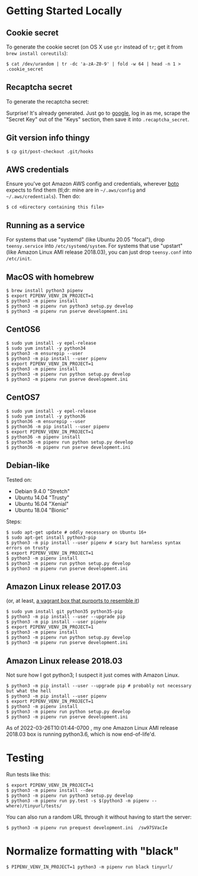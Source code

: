 # Getting Started Locally

## Cookie secret

To generate the cookie secret (on OS X use `gtr` instead of `tr`; get it from `brew install coreutils`):

    $ cat /dev/urandom | tr -dc 'a-zA-Z0-9' | fold -w 64 | head -n 1 > .cookie_secret

## Recaptcha secret

To generate the recaptcha secret:

Surprise!  It's already generated.  Just go to
[google](https://www.google.com/recaptcha/admin#site/320420908), log
in as me, scrape the "Secret Key" out of the "Keys" section, then save
it into `.recaptcha_secret`.

## Git version info thingy

    $ cp git/post-checkout .git/hooks

## AWS credentials

Ensure you've got Amazon AWS config and credentials, wherever
[boto](https://boto3.readthedocs.io/en/latest/guide/quickstart.html#configuration)
expects to find them (tl;dr: mine are in `~/.aws/config` and
`~/.aws/credentials`).  Then do:

    $ cd <directory containing this file>

## Running as a service
For systems that use "systemd" (like Ubuntu 20.05 "focal"), drop `teensy.service` into `/etc/systemd/system`.
For systems that use "upstart" (like Amazon Linux AMI release 2018.03), you can just drop `teensy.conf` into `/etc/init`.
## MacOS with homebrew

    $ brew install python3 pipenv
    $ export PIPENV_VENV_IN_PROJECT=1
    $ python3 -m pipenv install
    $ python3 -m pipenv run python3 setup.py develop
    $ python3 -m pipenv run pserve development.ini

## CentOS6

    $ sudo yum install -y epel-release
    $ sudo yum install -y python34
    $ python3 -m ensurepip --user
    $ python3 -m pip install --user pipenv
    $ export PIPENV_VENV_IN_PROJECT=1
    $ python3 -m pipenv install
    $ python3 -m pipenv run python setup.py develop
    $ python3 -m pipenv run pserve development.ini

## CentOS7

    $ sudo yum install -y epel-release
    $ sudo yum install -y python36
    $ python36 -m ensurepip --user
    $ python36 -m pip install --user pipenv
    $ export PIPENV_VENV_IN_PROJECT=1
    $ python36 -m pipenv install
    $ python36 -m pipenv run python setup.py develop
    $ python36 -m pipenv run pserve development.ini

## Debian-like

Tested on:

- Debian 9.4.0 "Stretch"
- Ubuntu 14.04 "Trusty"
- Ubuntu 16.04 "Xenial"
- Ubuntu 18.04 "Bionic"

Steps:

    $ sudo apt-get update # oddly necessary on Ubuntu 16+
    $ sudo apt-get install python3-pip
    $ python3 -m pip install --user pipenv # scary but harmless syntax errors on trusty
    $ export PIPENV_VENV_IN_PROJECT=1
    $ python3 -m pipenv install
    $ python3 -m pipenv run python setup.py develop
    $ python3 -m pipenv run pserve development.ini

## Amazon Linux release 2017.03

(or, at least, [a vagrant box that purports to resemble
it](https://app.vagrantup.com/mvbcoding/boxes/awslinux))

    $ sudo yum install git python35 python35-pip
    $ python3 -m pip install --user --upgrade pip
    $ python3 -m pip install --user pipenv
    $ export PIPENV_VENV_IN_PROJECT=1
    $ python3 -m pipenv install
    $ python3 -m pipenv run python setup.py develop
    $ python3 -m pipenv run pserve development.ini

## Amazon Linux release 2018.03

Not sure how I got python3; I suspect it just comes with Amazon Linux.

    $ python3 -m pip install --user --upgrade pip # probably not necessary but what the hell
    $ python3 -m pip install --user pipenv
    $ export PIPENV_VENV_IN_PROJECT=1
    $ python3 -m pipenv install
    $ python3 -m pipenv run python setup.py develop
    $ python3 -m pipenv run pserve development.ini

As of 2022-03-26T10:01:44-0700 , my one Amazon Linux AMI release 2018.03 box is running python3.6, which is now end-of-life'd.

# Testing

Run tests like this:

    $ export PIPENV_VENV_IN_PROJECT=1
    $ python3 -m pipenv install --dev
    $ python3 -m pipenv run python3 setup.py develop
    $ python3 -m pipenv run py.test -s $(python3 -m pipenv --where)/tinyurl/tests/

You can also run a random URL through it without having to start the server:

    $ python3 -m pipenv run prequest development.ini  /sw97SVacIe

# Normalize formatting with "black"

    $ PIPENV_VENV_IN_PROJECT=1 python3 -m pipenv run black tinyurl/
